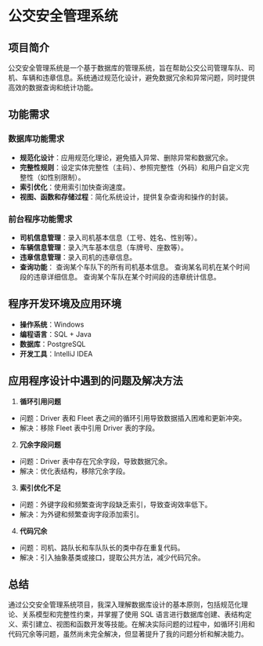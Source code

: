 # 公交安全管理系统

## 项目简介
公交安全管理系统是一个基于数据库的管理系统，旨在帮助公交公司管理车队、司机、车辆和违章信息。系统通过规范化设计，避免数据冗余和异常问题，同时提供高效的数据查询和统计功能。

## 功能需求

### 数据库功能需求
- **规范化设计**：应用规范化理论，避免插入异常、删除异常和数据冗余。
- **完整性规则**：设定实体完整性（主码）、参照完整性（外码）和用户自定义完整性（如性别限制）。
- **索引优化**：使用索引加快查询速度。
- **视图、函数和存储过程**：简化系统设计，提供复杂查询和操作的封装。

### 前台程序功能需求
- **司机信息管理**：录入司机基本信息（工号、姓名、性别等）。
- **车辆信息管理**：录入汽车基本信息（车牌号、座数等）。
- **违章信息管理**：录入司机的违章信息。
- **查询功能**：
查询某个车队下的所有司机基本信息。
查询某名司机在某个时间段的违章详细信息。
查询某个车队在某个时间段的违章统计信息。

## 程序开发环境及应用环境
- **操作系统**：Windows
- **编程语言**：SQL + Java
- **数据库**：PostgreSQL
- **开发工具**：IntelliJ IDEA

## 应用程序设计中遇到的问题及解决方法

1. **循环引用问题**
- 问题：Driver 表和 Fleet 表之间的循环引用导致数据插入困难和更新冲突。
- 解决：移除 Fleet 表中引用 Driver 表的字段。
2. **冗余字段问题**
- 问题：Driver 表中存在冗余字段，导致数据冗余。
- 解决：优化表结构，移除冗余字段。
3. **索引优化不足**
- 问题：外键字段和频繁查询字段缺乏索引，导致查询效率低下。
- 解决：为外键和频繁查询字段添加索引。
4. **代码冗余**
- 问题：司机、路队长和车队队长的类中存在重复代码。
- 解决：引入抽象基类或接口，提取公共方法，减少代码冗余。

## 总结
通过公交安全管理系统项目，我深入理解数据库设计的基本原则，包括规范化理论、关系模型和完整性约束，并掌握了使用 SQL 语言进行数据库创建、表结构定义、索引建立、视图和函数开发等技能。在解决实际问题的过程中，如循环引用和代码冗余等问题，虽然尚未完全解决，但显著提升了我的问题分析和解决能力。
